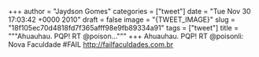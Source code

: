 
+++
author = "Jaydson Gomes"
categories = ["tweet"]
date = "Tue Nov 30 17:03:42 +0000 2010"
draft = false
image = "{TWEET_IMAGE}"
slug = "18f105ec70d4818fd7f365afff98e9fb89334a91"
tags = ["tweet"]
title = """Ahuauhau. PQP! RT @poison..."""
+++
Ahuauhau. PQP! RT @poisonli: Nova Faculdade #FAIL http://failfaculdades.com.br
